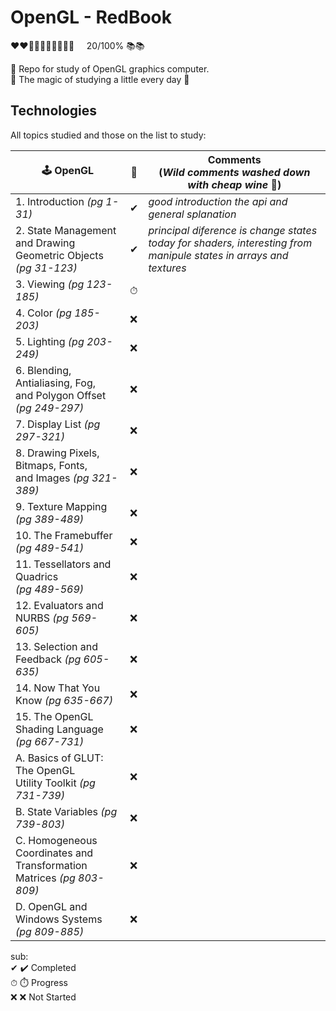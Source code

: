 # OpenGL - RedBook
   
<p>
❤❤🖤🖤🖤🖤🖤🖤🖤🖤 &nbsp&nbsp&nbsp 20/100% 📚📚      
</p>         

📕	 Repo for study of OpenGL graphics computer.<br>
👾  The magic of studying a little every day 👾 

## Technologies 
All topics studied and those on the list to study:

|🕹 OpenGL                                                                   | 💾 | Comments <br> (*Wild comments washed down with cheap wine* 🍷)  |         
| ---------------------------------------------------------------------------| -- | -                                                               |   
| 1. Introduction  *(pg 1-31)*                                               | ✔  | *good introduction the api and general splanation*              |            
| 2. State Management and Drawing <br> Geometric Objects *(pg 31-123)*       | ✔  | *principal diference is change states today for shaders, interesting from manipule states in arrays and textures*                                                                |
| 3. Viewing *(pg 123-185)*                                                  | ⏱ |                                                                 |
| 4. Color *(pg 185-203)*                                                    | ❌ |                                                                 |
| 5. Lighting *(pg 203-249)*                                                 | ❌ |                                                                 | 
| 6. Blending, Antialiasing, Fog, <br> and Polygon Offset *(pg 249-297)*     | ❌ |                                                                 |
| 7. Display List *(pg 297-321)*                                             | ❌ |                                                                 |
| 8. Drawing Pixels, Bitmaps, Fonts,<br> and Images *(pg 321-389)*           | ❌ |                                                                 |
| 9. Texture Mapping *(pg 389-489)*                                          | ❌ |                                                                 | 
| 10. The Framebuffer *(pg 489-541)*                                         | ❌ |                                                                 |    
| 11. Tessellators and Quadrics <br>*(pg 489-569)*                           | ❌ |                                                                 | 
| 12. Evaluators and NURBS *(pg 569-605)*                                    | ❌ |                                                                 | 
| 13. Selection and Feedback *(pg 605-635)*                                  | ❌ |                                                                 | 
| 14. Now That You Know *(pg 635-667)*                                       | ❌ |                                                                 | 
| 15. The OpenGL Shading Language <br>*(pg 667-731)*                         | ❌ |                                                                 | 
| A. Basics of GLUT: The OpenGL <br> Utility Toolkit *(pg 731-739)*          | ❌ |                                                                 | 
| B. State Variables *(pg 739-803)*                                          | ❌ |                                                                 | 
| C. Homogeneous Coordinates and <br> Transformation Matrices *(pg 803-809)* | ❌ |                                                                 | 
| D. OpenGL and Windows Systems <br>*(pg 809-885)*                           | ❌ |                                                                 | 


sub:<br>
✔  :heavy_check_mark: Completed <br>
⏱ :stopwatch: Progress <br>
❌ :x: Not Started <br>
